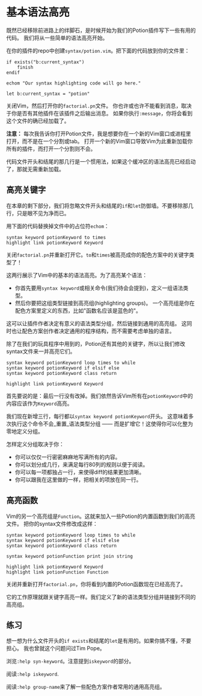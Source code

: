 # 基本语法高亮

既然已经移除前进路上的绊脚石，是时候开始为我们的Potion插件写下一些有用的代码。 我们将从一些简单的语法高亮开始。

在你的插件的repo中创建`syntax/potion.vim`。把下面的代码放到你的文件里：

    
    
    if exists("b:current_syntax")
        finish
    endif
    
    echom "Our syntax highlighting code will go here."
    
    let b:current_syntax = "potion"

关闭Vim，然后打开你的`factorial.pn`文件。 你也许或也许不能看到消息，取决于你是否有其他插件在该插件之后输出消息。
如果你执行`:message`，你将会看到这个文件的确已经加载了。

**注意：** 每次我告诉你打开Potion文件，我是想要你在一个新的Vim窗口或进程里打开，而不是在一个分割或tab。 打开一个新的Vim窗口导致Vim为此重新加载你所有的插件，而打开一个分割则不会。

代码文件开头和结尾的那几行是一个惯用法，如果这个缓冲区的语法高亮已经启动了，那就无需重新加载。

## 高亮关键字

在本章的剩下部分，我们将忽略文件开头和结尾的`if`和`let`防御墙。不要移除那几行，只是眼不见为净而已。

用下面的代码替换掉文件中的占位符`echom`：

    
    
    syntax keyword potionKeyword to times
    highlight link potionKeyword Keyword

关闭`factorial.pn`并重新打开它。`to`和`times`被高亮成你的配色方案中的关键字类型了！

这两行展示了Vim中的基本的语法高亮。为了高亮某个语法：

  * 你首先要用`syntax keyword`或相关命令(我们待会会提到)，定义一组语法类型。
  * 然后你要把这组类型链接到高亮组(highlighting groups)。 一个高亮组是你在配色方案里定义的东西，比如"函数名应该是蓝色的"。

这可以让插件作者决定有意义的语法类型分组，然后链接到通用的高亮组。 这同时也让配色方案创作者决定通用的程序结构，而不需要考虑单独的语言。

除了在我们的玩具程序中用到的，Potion还有其他的关键字，所以让我们修改syntax文件来一并高亮它们。

    
    
    syntax keyword potionKeyword loop times to while
    syntax keyword potionKeyword if elsif else
    syntax keyword potionKeyword class return
    
    highlight link potionKeyword Keyword

首先要说的是：最后一行没有改掉。我们依然告诉Vim所有在`potionKeyword`中的内容应该作为`Keyword`高亮。

我们现在新增三行，每行都以`syntax keyword potionKeyword`开头。 这意味着多次执行这个命令不会_重置_语法类型分组 ——
而是扩增它！这使得你可以化整为零地定义分组。

怎样定义分组取决于你：

  * 你可以仅仅一行密密麻麻地写满所有的内容。
  * 你可以划分成几行，来满足每行80列的规则以便于阅读。
  * 你可以每一项都独占一行，来使得diff的结果更加清晰。
  * 你可以跟我在这里做的一样，把相关的项放在同一行。

## 高亮函数

Vim的另一个高亮组是`Function`。这就来加入一些Potion的内置函数到我们的高亮文件。 把你的syntax文件修改成这样：

    
    
    syntax keyword potionKeyword loop times to while
    syntax keyword potionKeyword if elsif else
    syntax keyword potionKeyword class return
    
    syntax keyword potionFunction print join string
    
    highlight link potionKeyword Keyword
    highlight link potionFunction Function

关闭并重新打开`factorial.pn`，你将看到内置的Potion函数现在已经高亮了。

它的工作原理就跟关键字高亮一样。我们定义了新的语法类型分组并链接到不同的高亮组。

## 练习

想一想为什么文件开头的`if exists`和结尾的`let`是有用的。如果你搞不懂，不要担心。 我也曾就这个问题问过Tim Pope。

浏览`:help syn-keyword`。注意提到`iskeyword`的部分。

阅读`:help iskeyword`.

阅读`:help group-name`来了解一些配色方案作者常用的通用高亮组。

